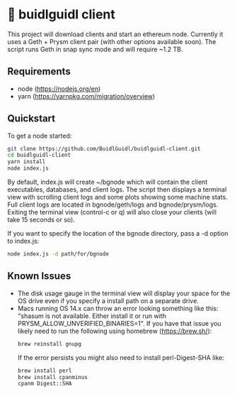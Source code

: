 # 📡 buidlguidl client
This project will download clients and start an ethereum node. Currently it uses a Geth + Prysm client pair (with other options available soon). The script runs Geth in snap sync mode and will require ~1.2 TB.

## Requirements
- node (https://nodejs.org/en)
- yarn (https://yarnpkg.com/migration/overview)

## Quickstart
To get a node started:
  ```bash
  git clone https://github.com/BuidlGuidl/buidlguidl-client.git
  cd buidlguidl-client
  yarn install
  node index.js
  ```

By default, index.js will create ~/bgnode which will contain the client executables, databases, and client logs. The script then displays a terminal view with scrolling client logs and some plots showing some machine stats. Full client logs are located in bgnode/geth/logs and bgnode/prysm/logs. Exiting the terminal view (control-c or q) will also close your clients (will take 15 seconds or so).

If you want to specify the location of the bgnode directory, pass a -d option to index.js:
  ```bash
  node index.js -d path/for/bgnode
  ```

## Known Issues
- The disk usage gauge in the terminal view will display your space for the OS drive even if you specify a install path on a separate drive.
- Macs running OS 14.x can throw an error looking something like this: "shasum is not available. Either install it or run with PRYSM_ALLOW_UNVERIFIED_BINARIES=1". If you have that issue you likely need to run the following using homebrew (https://brew.sh/):
  ```bash
  brew reinstall gnupg
  ```
  If the error persists you might also need to install perl-Digest-SHA like:
    ```bash
    brew install perl
    brew install cpanminus
    cpanm Digest::SHA
    ```
